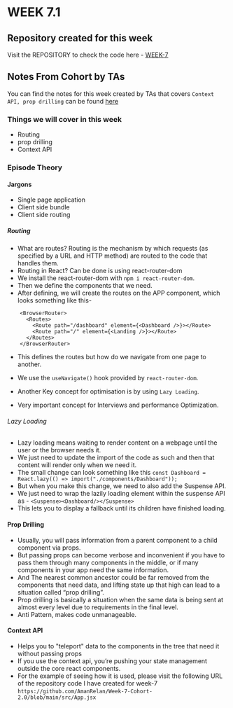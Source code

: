 # WEEK 7.1

## Repository created for this week

Visit the REPOSITORY to check the code here - [WEEK-7](https://github.com/AmanRelan/Week-7-Cohort-2.0)

## Notes From Cohort by TAs

You can find the notes for this week created by TAs that covers `Context API, prop drilling` can be found [here](https://quickest-juniper-f9c.notion.site/Week-7-1-13722d2a0eb04a119d08d8488a176970)

### Things we will cover in this week

- Routing
- prop drilling
- Context API

### Episode Theory

#### Jargons

- Single page application
- Client side bundle
- Client side routing

##### Routing

- What are routes?
  Routing is the mechanism by which requests (as specified by a URL and HTTP method) are routed to the code that handles them.
- Routing in React?
  Can be done is using react-router-dom
- We install the react-router-dom with `npm i react-router-dom`.
- Then we define the components that we need.
- After defining, we will create the routes on the APP component, which looks something like this-

```
    <BrowserRouter>
      <Routes>
        <Route path="/dashboard" element={<Dashboard />}></Route>
        <Route path="/" element={<Landing />}></Route>
      </Routes>
    </BrowserRouter>
```

- This defines the routes but how do we navigate from one page to another.
- We use the `useNavigate()` hook provided by `react-router-dom`.

- Another Key concept for optimisation is by using `Lazy Loading`.
- Very important concept for Interviews and performance Optimization.

###### Lazy Loading

- Lazy loading means waiting to render content on a webpage until the user or the browser needs it.
- We just need to update the import of the code as such and then that content will render only when we need it.
- The small change can look something like this `const Dashboard = React.lazy(() => import("./components/Dashboard"));`
- But when you make this change, we need to also add the Suspense API.
- We just need to wrap the lazily loading element within the suspense API as - `<Suspense><Dashboard/></Suspense>`
- This lets you to display a fallback until its children have finished loading.

#### Prop Drilling

- Usually, you will pass information from a parent component to a child component via props.
- But passing props can become verbose and inconvenient if you have to pass them through many components in the middle, or if many components in your app need the same information.
- And The nearest common ancestor could be far removed from the components that need data, and lifting state up that high can lead to a situation called “prop drilling”.
- Prop drilling is basically a situation when the same data is being sent at almost every level due to requirements in the final level.
- Anti Pattern, makes code unmanageable.

#### Context API

- Helps you to "teleport" data to the components in the tree that need it without passing props
- If you use the context api, you’re pushing your state management outside the core react components.
- For the example of seeing how it is used, please visit the following URL of the repository code I have created for week-7
  `https://github.com/AmanRelan/Week-7-Cohort-2.0/blob/main/src/App.jsx`
